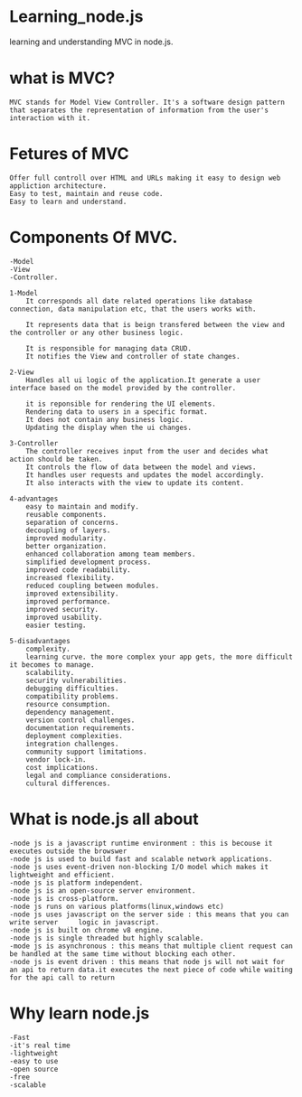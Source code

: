 # Learning_node.js

learning and understanding MVC in node.js.

# what is MVC?
    MVC stands for Model View Controller. It's a software design pattern that separates the representation of information from the user's interaction with it.

# Fetures of MVC
    Offer full controll over HTML and URLs making it easy to design web appliction architecture.
    Easy to test, maintain and reuse code.
    Easy to learn and understand.

# Components Of MVC.
    -Model
    -View
    -Controller.

    1-Model
        It corresponds all date related operations like database connection, data manipulation etc, that the users works with.

        It represents data that is beign transfered between the view and the controller or any other business logic.

        It is responsible for managing data CRUD.
        It notifies the View and controller of state changes.

    2-View
        Handles all ui logic of the application.It generate a user interface based on the model provided by the controller.

        it is reponsible for rendering the UI elements.
        Rendering data to users in a specific format.
        It does not contain any business logic.
        Updating the display when the ui changes.

    3-Controller
        The controller receives input from the user and decides what action should be taken.
        It controls the flow of data between the model and views.
        It handles user requests and updates the model accordingly.
        It also interacts with the view to update its content.

    4-advantages    
        easy to maintain and modify.
        reusable components.
        separation of concerns.
        decoupling of layers.
        improved modularity.
        better organization.
        enhanced collaboration among team members.
        simplified development process.
        improved code readability.
        increased flexibility.
        reduced coupling between modules.
        improved extensibility.
        improved performance.
        improved security.
        improved usability.
        easier testing.

    5-disadvantages
        complexity.
        learning curve. the more complex your app gets, the more difficult it becomes to manage.
        scalability.
        security vulnerabilities.
        debugging difficulties.
        compatibility problems.
        resource consumption.
        dependency management.
        version control challenges.
        documentation requirements.
        deployment complexities.
        integration challenges.
        community support limitations.
        vendor lock-in.
        cost implications.
        legal and compliance considerations.
        cultural differences.

# What is node.js all about
    -node js is a javascript runtime environment : this is becouse it executes outside the browswer
    -node js is used to build fast and scalable network applications.
    -node js uses event-driven non-blocking I/O model which makes it lightweight and efficient.
    -node js is platform independent.
    -node js is an open-source server environment.
    -node js is cross-platform.
    -node js runs on various platforms(linux,windows etc)
    -node js uses javascript on the server side : this means that you can write server     logic in javascript.
    -node js is built on chrome v8 engine.
    -node js is single threaded but highly scalable.
    -mode js is asynchronous : this means that multiple client request can be handled at the same time without blocking each other.
    -node js is event driven : this means that node js will not wait for an api to return data.it executes the next piece of code while waiting for the api call to return
       
# Why learn node.js
    -Fast
    -it's real time
    -lightweight
    -easy to use
    -open source
    -free
    -scalable


